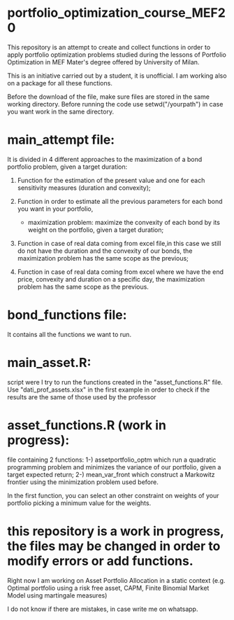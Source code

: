 # portfolio_optimization_course_MEF20
This repository is an attempt to create and collect functions in order to apply portfolio optimization problems studied during the lessons of Portfolio Optimization in MEF Mater's degree offered by University of Milan.

This is an initiative carried out by a student, it is unofficial. I am working also on a package for all these functions.

Before the  download of the file, make sure files are stored in the same working directory. 
Before running the code use setwd("/yourpath") in case you want work in the same directory.

# main_attempt file:
It is divided in 4 different approaches to the maximization of a bond portfolio problem, given a target duration:

1) Function for the estimation of the present value and one for each sensitivity measures (duration and convexity);

2) Function in order to estimate all the previous parameters for each bond you want in your portfolio,
  
   - maximization problem: maximize the convexity of each bond by its weight on the portfolio, given a target duration;

3) Function in case of real data coming from excel file,in this case we still do not have the duration and the convexity of our bonds, the maximization problem has the same scope as the previous;

4) Function in case of real data coming from excel where we have the end price, convexity and duration on a specific day, the maximization problem has the same scope as the previous.

# bond_functions file:
It contains all the functions we want to run. 

# main_asset.R:
script were I try to run the functions created in the "asset_functions.R" file. Use "dati_prof_assets.xlsx" in the first example in order to check if the results are the same of those used by the professor

# asset_functions.R (work in progress):
file containing 2 functions:
  1-) assetportfolio_optm which run a quadratic programming problem and minimizes the variance of our portfolio, given a target expected return;
  2-) mean_var_front which construct a Markowitz frontier using the minimization problem used before.
  
 In the first function, you can select an other constraint on weights of your portfolio picking a minimum value for the weights.
# this repository is a work in progress, the files may be changed in order to modify errors or add functions.
Right now I am working on Asset Portfolio Allocation in a static context (e.g. Optimal portfolio using a risk free asset, CAPM, Finite Binomial Market Model using martingale measures)

I do not know if there are mistakes, in case write me on whatsapp.


  
